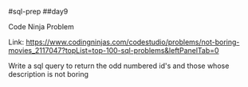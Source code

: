 #sql-prep
##day9

Code Ninja Problem

Link:
https://www.codingninjas.com/codestudio/problems/not-boring-movies_2117047?topList=top-100-sql-problems&leftPanelTab=0

Write a sql query to return the odd numbered id's and those whose description is not boring